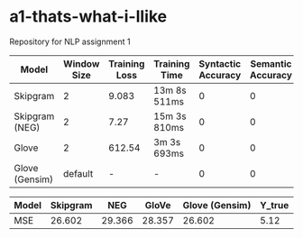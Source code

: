 # a1-thats-what-i-llike

Repository for NLP assignment 1

| Model            | Window Size | Training Loss | Training Time  | Syntactic Accuracy | Semantic Accuracy |
|------------------|-------------|---------------|----------------|--------------------|-------------------|
| Skipgram         | 2           | 9.083         | 13m 8s 511ms   | 0                  | 0                 |
| Skipgram (NEG)   | 2           | 7.27          | 15m 3s 810ms   | 0                  | 0                 |
| Glove            | 2           | 612.54        | 3m 3s 693ms    | 0                  | 0                 |
| Glove (Gensim)   | default     | -             | -              | 0                  | 0                 |

|Model           | Skipgram | NEG | GloVe | Glove (Gensim) | Y_true |
|----------------|----------|-----|-------|----------------|--------|
| MSE            | 26.602   | 29.366   | 28.357     | 26.602 | 5.12   |
